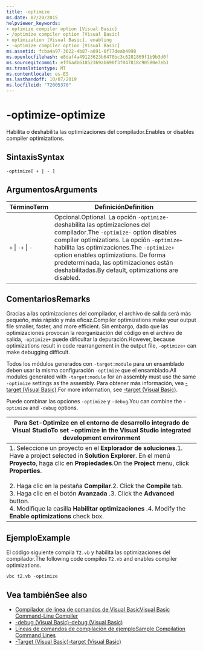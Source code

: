 ```yaml
---
title: -optimize
ms.date: 07/20/2015
helpviewer_keywords:
- optimize compiler option [Visual Basic]
- /optimize compiler option [Visual Basic]
- optimization [Visual Basic], enabling
- -optimize compiler option [Visual Basic]
ms.assetid: fcba4a97-3622-4b87-a891-0f77deab4998
ms.openlocfilehash: e8daf4a49123623b6470bc3c6281869f1b9b3d0f
ms.sourcegitcommit: eff6adb61852369ab690f3f047818c90580e7eb1
ms.translationtype: MT
ms.contentlocale: es-ES
ms.lasthandoff: 10/07/2019
ms.locfileid: "72005370"
---
```

# <a name="-optimize"></a><span data-ttu-id="645a4-102">-optimize</span><span class="sxs-lookup"><span data-stu-id="645a4-102">-optimize</span></span>
<span data-ttu-id="645a4-103">Habilita o deshabilita las optimizaciones del compilador.</span><span class="sxs-lookup"><span data-stu-id="645a4-103">Enables or disables compiler optimizations.</span></span>  
  
## <a name="syntax"></a><span data-ttu-id="645a4-104">Sintaxis</span><span class="sxs-lookup"><span data-stu-id="645a4-104">Syntax</span></span>  
  
```console  
-optimize[ + | - ]  
```  
  
## <a name="arguments"></a><span data-ttu-id="645a4-105">Argumentos</span><span class="sxs-lookup"><span data-stu-id="645a4-105">Arguments</span></span>  
  
|<span data-ttu-id="645a4-106">Término</span><span class="sxs-lookup"><span data-stu-id="645a4-106">Term</span></span>|<span data-ttu-id="645a4-107">Definición</span><span class="sxs-lookup"><span data-stu-id="645a4-107">Definition</span></span>|  
|---|---|  
|<span data-ttu-id="645a4-108">`+` &#124; `-`</span><span class="sxs-lookup"><span data-stu-id="645a4-108">`+` &#124; `-`</span></span>|<span data-ttu-id="645a4-109">Opcional.</span><span class="sxs-lookup"><span data-stu-id="645a4-109">Optional.</span></span> <span data-ttu-id="645a4-110">La opción `-optimize-` deshabilita las optimizaciones del compilador.</span><span class="sxs-lookup"><span data-stu-id="645a4-110">The `-optimize-` option disables compiler optimizations.</span></span> <span data-ttu-id="645a4-111">La opción `-optimize+` habilita las optimizaciones.</span><span class="sxs-lookup"><span data-stu-id="645a4-111">The `-optimize+` option enables optimizations.</span></span> <span data-ttu-id="645a4-112">De forma predeterminada, las optimizaciones están deshabilitadas.</span><span class="sxs-lookup"><span data-stu-id="645a4-112">By default, optimizations are disabled.</span></span>|  
  
## <a name="remarks"></a><span data-ttu-id="645a4-113">Comentarios</span><span class="sxs-lookup"><span data-stu-id="645a4-113">Remarks</span></span>  
 <span data-ttu-id="645a4-114">Gracias a las optimizaciones del compilador, el archivo de salida será más pequeño, más rápido y más eficaz.</span><span class="sxs-lookup"><span data-stu-id="645a4-114">Compiler optimizations make your output file smaller, faster, and more efficient.</span></span> <span data-ttu-id="645a4-115">Sin embargo, dado que las optimizaciones provocan la reorganización del código en el archivo de salida, `-optimize+` puede dificultar la depuración.</span><span class="sxs-lookup"><span data-stu-id="645a4-115">However, because optimizations result in code rearrangement in the output file, `-optimize+` can make debugging difficult.</span></span>  
  
 <span data-ttu-id="645a4-116">Todos los módulos generados con `-target:module` para un ensamblado deben usar la misma configuración `-optimize` que el ensamblado.</span><span class="sxs-lookup"><span data-stu-id="645a4-116">All modules generated with `-target:module` for an assembly must use the same `-optimize` settings as the assembly.</span></span> <span data-ttu-id="645a4-117">Para obtener más información, vea [-target (Visual Basic)](../../../visual-basic/reference/command-line-compiler/target.md).</span><span class="sxs-lookup"><span data-stu-id="645a4-117">For more information, see [-target (Visual Basic)](../../../visual-basic/reference/command-line-compiler/target.md).</span></span>  
  
 <span data-ttu-id="645a4-118">Puede combinar las opciones `-optimize` y `-debug`.</span><span class="sxs-lookup"><span data-stu-id="645a4-118">You can combine the `-optimize` and `-debug` options.</span></span>  
  
|<span data-ttu-id="645a4-119">Para Set-Optimize en el entorno de desarrollo integrado de Visual Studio</span><span class="sxs-lookup"><span data-stu-id="645a4-119">To set -optimize in the Visual Studio integrated development environment</span></span>|  
|---|  
|<span data-ttu-id="645a4-120">1.  Seleccione un proyecto en el **Explorador de soluciones**.</span><span class="sxs-lookup"><span data-stu-id="645a4-120">1.  Have a project selected in **Solution Explorer**.</span></span> <span data-ttu-id="645a4-121">En el menú **Proyecto**, haga clic en **Propiedades**.</span><span class="sxs-lookup"><span data-stu-id="645a4-121">On the **Project** menu, click **Properties**.</span></span><br />     <br /><span data-ttu-id="645a4-122">2.  Haga clic en la pestaña **Compilar**.</span><span class="sxs-lookup"><span data-stu-id="645a4-122">2.  Click the **Compile** tab.</span></span><br /><span data-ttu-id="645a4-123">3.  Haga clic en el botón **Avanzada** .</span><span class="sxs-lookup"><span data-stu-id="645a4-123">3.  Click the **Advanced** button.</span></span><br /><span data-ttu-id="645a4-124">4.  Modifique la casilla **Habilitar optimizaciones** .</span><span class="sxs-lookup"><span data-stu-id="645a4-124">4.  Modify the **Enable optimizations** check box.</span></span>|  
  
## <a name="example"></a><span data-ttu-id="645a4-125">Ejemplo</span><span class="sxs-lookup"><span data-stu-id="645a4-125">Example</span></span>  
 <span data-ttu-id="645a4-126">El código siguiente compila `T2.vb` y habilita las optimizaciones del compilador.</span><span class="sxs-lookup"><span data-stu-id="645a4-126">The following code compiles `T2.vb` and enables compiler optimizations.</span></span>  
  
```console
vbc t2.vb -optimize  
```  
  
## <a name="see-also"></a><span data-ttu-id="645a4-127">Vea también</span><span class="sxs-lookup"><span data-stu-id="645a4-127">See also</span></span>

- [<span data-ttu-id="645a4-128">Compilador de línea de comandos de Visual Basic</span><span class="sxs-lookup"><span data-stu-id="645a4-128">Visual Basic Command-Line Compiler</span></span>](../../../visual-basic/reference/command-line-compiler/index.md)
- [<span data-ttu-id="645a4-129">-debug (Visual Basic)</span><span class="sxs-lookup"><span data-stu-id="645a4-129">-debug (Visual Basic)</span></span>](../../../visual-basic/reference/command-line-compiler/debug.md)
- [<span data-ttu-id="645a4-130">Líneas de comandos de compilación de ejemplo</span><span class="sxs-lookup"><span data-stu-id="645a4-130">Sample Compilation Command Lines</span></span>](../../../visual-basic/reference/command-line-compiler/sample-compilation-command-lines.md)
- [<span data-ttu-id="645a4-131">-Target (Visual Basic)</span><span class="sxs-lookup"><span data-stu-id="645a4-131">-target (Visual Basic)</span></span>](../../../visual-basic/reference/command-line-compiler/target.md)
